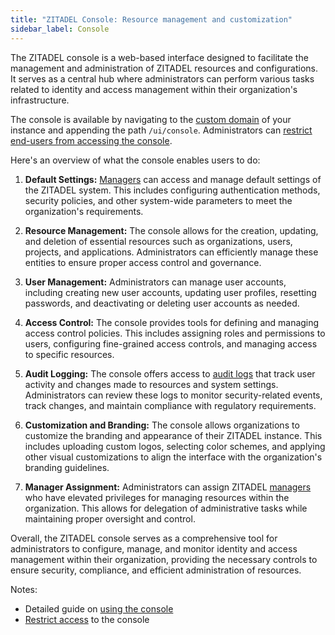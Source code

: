 ```yaml
---
title: "ZITADEL Console: Resource management and customization"
sidebar_label: Console
---
```


The ZITADEL console is a web-based interface designed to facilitate the management and administration of ZITADEL resources and configurations.
It serves as a central hub where administrators can perform various tasks related to identity and access management within their organization's infrastructure.

The console is available by navigating to the [custom domain](/docs/concepts/features/custom-domain) of your instance and appending the path `/ui/console`.
Administrators can [restrict end-users from accessing the console](/docs/guides/solution-scenarios/restrict-console).

Here's an overview of what the console enables users to do:

1. **Default Settings:** [Managers](/docs/concepts/structure/managers) can access and manage default settings of the ZITADEL system. This includes configuring authentication methods, security policies, and other system-wide parameters to meet the organization's requirements.

2. **Resource Management:** The console allows for the creation, updating, and deletion of essential resources such as organizations, users, projects, and applications. Administrators can efficiently manage these entities to ensure proper access control and governance.

3. **User Management:** Administrators can manage user accounts, including creating new user accounts, updating user profiles, resetting passwords, and deactivating or deleting user accounts as needed.

4. **Access Control:** The console provides tools for defining and managing access control policies. This includes assigning roles and permissions to users, configuring fine-grained access controls, and managing access to specific resources.

5. **Audit Logging:** The console offers access to [audit logs](/docs/concepts/features/audit-trail) that track user activity and changes made to resources and system settings. Administrators can review these logs to monitor security-related events, track changes, and maintain compliance with regulatory requirements.

6. **Customization and Branding:** The console allows organizations to customize the branding and appearance of their ZITADEL instance. This includes uploading custom logos, selecting color schemes, and applying other visual customizations to align the interface with the organization's branding guidelines.

7. **Manager Assignment:** Administrators can assign ZITADEL [managers](/docs/concepts/structure/managers) who have elevated privileges for managing resources within the organization. This allows for delegation of administrative tasks while maintaining proper oversight and control.

Overall, the ZITADEL console serves as a comprehensive tool for administrators to configure, manage, and monitor identity and access management within their organization, providing the necessary controls to ensure security, compliance, and efficient administration of resources.

Notes:

- Detailed guide on [using the console](/docs/guides/manage/console/overview)
- [Restrict access](/docs/guides/solution-scenarios/restrict-console) to the console
